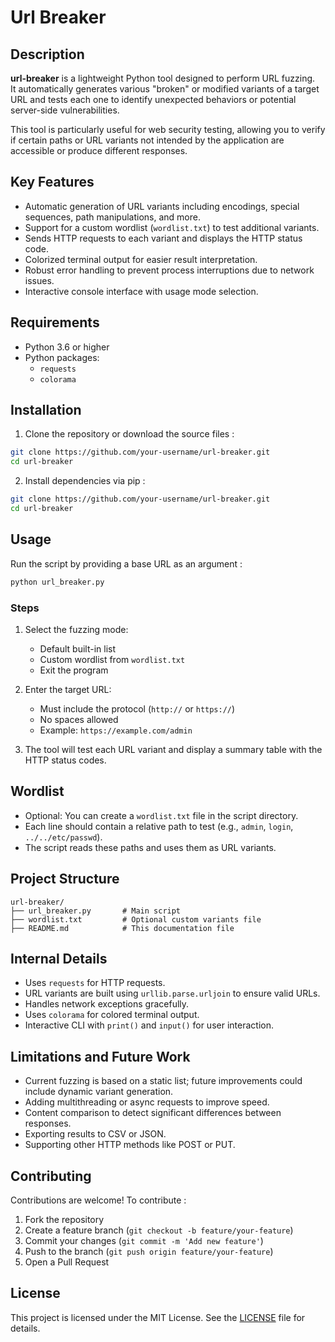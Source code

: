 # Url Breaker

## Description

**url-breaker** is a lightweight Python tool designed to perform URL fuzzing.  
It automatically generates various "broken" or modified variants of a target URL and tests each one to identify unexpected behaviors or potential server-side vulnerabilities.

This tool is particularly useful for web security testing, allowing you to verify if certain paths or URL variants not intended by the application are accessible or produce different responses.

## Key Features
- Automatic generation of URL variants including encodings, special sequences, path manipulations, and more.  
- Support for a custom wordlist (`wordlist.txt`) to test additional variants.  
- Sends HTTP requests to each variant and displays the HTTP status code.  
- Colorized terminal output for easier result interpretation.  
- Robust error handling to prevent process interruptions due to network issues.  
- Interactive console interface with usage mode selection.

## Requirements
- Python 3.6 or higher  
- Python packages:
  - `requests`  
  - `colorama`

## Installation
1. Clone the repository or download the source files :

```bash
git clone https://github.com/your-username/url-breaker.git
cd url-breaker
```
2. Install dependencies via pip :

```bash
git clone https://github.com/your-username/url-breaker.git
cd url-breaker
```
## Usage
Run the script by providing a base URL as an argument :
```bash
python url_breaker.py
```
### Steps
1. Select the fuzzing mode:  
   - Default built-in list  
   - Custom wordlist from `wordlist.txt`  
   - Exit the program

2. Enter the target URL:  
   - Must include the protocol (`http://` or `https://`)  
   - No spaces allowed  
   - Example: `https://example.com/admin`

3. The tool will test each URL variant and display a summary table with the HTTP status codes.
## Wordlist
- Optional: You can create a `wordlist.txt` file in the script directory.  
- Each line should contain a relative path to test (e.g., `admin`, `login`, `../../etc/passwd`).  
- The script reads these paths and uses them as URL variants.

## Project Structure

```text
url-breaker/
├── url_breaker.py       # Main script
├── wordlist.txt         # Optional custom variants file
├── README.md            # This documentation file
```

## Internal Details

- Uses `requests` for HTTP requests.  
- URL variants are built using `urllib.parse.urljoin` to ensure valid URLs.  
- Handles network exceptions gracefully.  
- Uses `colorama` for colored terminal output.  
- Interactive CLI with `print()` and `input()` for user interaction.

## Limitations and Future Work

- Current fuzzing is based on a static list; future improvements could include dynamic variant generation.  
- Adding multithreading or async requests to improve speed.  
- Content comparison to detect significant differences between responses.  
- Exporting results to CSV or JSON.  
- Supporting other HTTP methods like POST or PUT.

## Contributing

Contributions are welcome! To contribute :
1. Fork the repository  
2. Create a feature branch (`git checkout -b feature/your-feature`)  
3. Commit your changes (`git commit -m 'Add new feature'`)  
4. Push to the branch (`git push origin feature/your-feature`)  
5. Open a Pull Request

## License
This project is licensed under the MIT License. See the [LICENSE](LICENSE) file for details.
